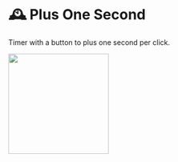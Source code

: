 # 🕰 Plus One Second
Timer with a button to plus one second per click.


<img src="https://user-images.githubusercontent.com/44741544/134018116-40675151-20e3-4c6d-b098-2a4d84b78e8b.gif" width="200">
